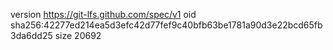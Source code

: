version https://git-lfs.github.com/spec/v1
oid sha256:42277ed214ea5d3efc42d77fef9c40bfb63be1781a90d3e22bcd65fb3da6dd25
size 20692
